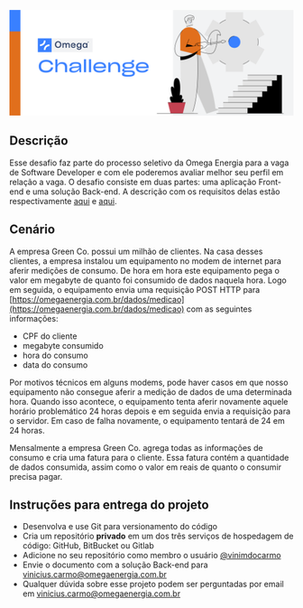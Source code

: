 <p align="center">
    <img src="https://github.com/omega-energia/software-challenge/blob/master/challenge-66.png" width="800">
</p>

## Descrição

Esse desafio faz parte do processo seletivo da Omega Energia para a vaga de Software Developer e com ele poderemos avaliar melhor seu perfil em relação a vaga. O desafio consiste em duas partes: uma aplicação Front-end e uma solução Back-end. A descrição com os requisitos delas estão respectivamente [aqui](./Frontend.md) e [aqui](./Backend.md).

## Cenário

A empresa Green Co. possui um milhão de clientes. Na casa desses clientes, a empresa instalou um equipamento no modem de internet para aferir medições de consumo. De hora em hora este equipamento pega o valor em megabyte de quanto foi consumido de dados naquela hora. Logo em seguida, o equipamento envia uma requisição POST HTTP para [https://omegaenergia.com.br/dados/medicao](https://omegaenergia.com.br/dados/medicao) com as seguintes informações:

- CPF do cliente
- megabyte consumido
- hora do consumo
- data do consumo

Por motivos técnicos em alguns modems, pode haver casos em que nosso equipamento não consegue aferir a medição de dados de uma determinada hora. Quando isso acontece, o equipamento tenta aferir novamente aquele horário problemático 24 horas depois e em seguida envia a requisição para o servidor. Em caso de falha novamente, o equipamento tentará de 24 em 24 horas.

Mensalmente a empresa Green Co. agrega todas as informações de consumo e cria uma fatura para o cliente. Essa fatura contém a quantidade de dados consumida, assim como o valor em reais de quanto o consumir precisa pagar.

## Instruções para entrega do projeto

- Desenvolva e use Git para versionamento do código
- Cria um repositório **privado** em um dos três serviços de hospedagem de código: GitHub, BitBucket ou Gitlab
- Adicione no seu repositório como membro o usuário [@vinimdocarmo](https://github.com/vinimdocarmo)
- Envie o documento com a solução Back-end para vinicius.carmo@omegaenergia.com.br
- Qualquer dúvida sobre esse projeto podem ser perguntadas por email em vinicius.carmo@omegaenergia.com.br
